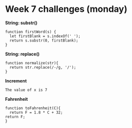 # Week 7 challenges (monday)
**String: substr()**

```
function firstWord(s) {
  let firstBlank = s.indexOf(' ');
  return s.substr(0, firstBlank);
}
```

**String: replace()**

```
function normalize(str){
  return str.replace(/-/g, '/');
}
```

**Increment**

```
The value of x is 7
```

**Fahrenheit**

```
function toFahrenheit(C){
  return F = 1.8 * C + 32;
return F;
}
```
